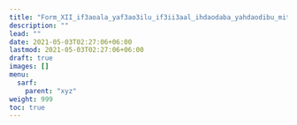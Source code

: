 ```yaml
---
title: "Form_XII_if3aoala_yaf3ao3ilu_if3ii3aal_ihdaodaba_yahdaodibu_mithal"
description: ""
lead: ""
date: 2021-05-03T02:27:06+06:00
lastmod: 2021-05-03T02:27:06+06:00
draft: true
images: []
menu: 
  sarf:
    parent: "xyz"
weight: 999
toc: true
---
```



